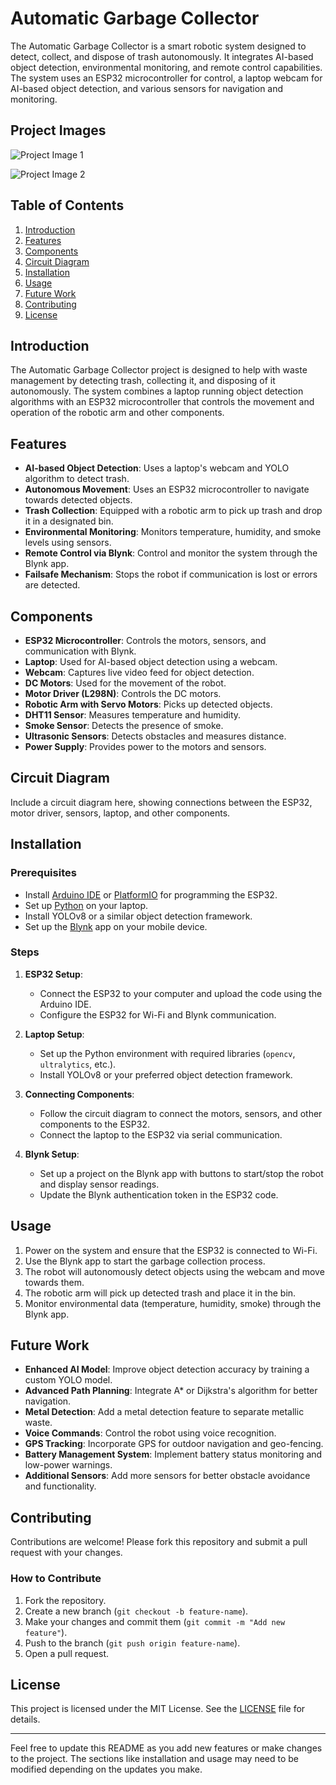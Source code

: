 # Automatic Garbage Collector

The Automatic Garbage Collector is a smart robotic system designed to detect, collect, and dispose of trash autonomously. It integrates AI-based object detection, environmental monitoring, and remote control capabilities. The system uses an ESP32 microcontroller for control, a laptop webcam for AI-based object detection, and various sensors for navigation and monitoring.

## Project Images

![Project Image 1](Electronics-Lab-Project/Picsart_24-10-09_16-35-27-431~2.jpg)  

![Project Image 2](Electronics-Lab-Project/Picsart_24-10-09_16-38-26-627~2.jpg)

## Table of Contents
1. [Introduction](#introduction)
2. [Features](#features)
3. [Components](#components)
4. [Circuit Diagram](#circuit-diagram)
5. [Installation](#installation)
6. [Usage](#usage)
7. [Future Work](#future-work)
8. [Contributing](#contributing)
9. [License](#license)

## Introduction

The Automatic Garbage Collector project is designed to help with waste management by detecting trash, collecting it, and disposing of it autonomously. The system combines a laptop running object detection algorithms with an ESP32 microcontroller that controls the movement and operation of the robotic arm and other components.

## Features

- **AI-based Object Detection**: Uses a laptop's webcam and YOLO algorithm to detect trash.
- **Autonomous Movement**: Uses an ESP32 microcontroller to navigate towards detected objects.
- **Trash Collection**: Equipped with a robotic arm to pick up trash and drop it in a designated bin.
- **Environmental Monitoring**: Monitors temperature, humidity, and smoke levels using sensors.
- **Remote Control via Blynk**: Control and monitor the system through the Blynk app.
- **Failsafe Mechanism**: Stops the robot if communication is lost or errors are detected.

## Components

- **ESP32 Microcontroller**: Controls the motors, sensors, and communication with Blynk.
- **Laptop**: Used for AI-based object detection using a webcam.
- **Webcam**: Captures live video feed for object detection.
- **DC Motors**: Used for the movement of the robot.
- **Motor Driver (L298N)**: Controls the DC motors.
- **Robotic Arm with Servo Motors**: Picks up detected objects.
- **DHT11 Sensor**: Measures temperature and humidity.
- **Smoke Sensor**: Detects the presence of smoke.
- **Ultrasonic Sensors**: Detects obstacles and measures distance.
- **Power Supply**: Provides power to the motors and sensors.

## Circuit Diagram

Include a circuit diagram here, showing connections between the ESP32, motor driver, sensors, laptop, and other components.

## Installation

### Prerequisites

- Install [Arduino IDE](https://www.arduino.cc/en/software) or [PlatformIO](https://platformio.org/) for programming the ESP32.
- Set up [Python](https://www.python.org/downloads/) on your laptop.
- Install YOLOv8 or a similar object detection framework.
- Set up the [Blynk](https://blynk.io/) app on your mobile device.

### Steps

1. **ESP32 Setup**:
   - Connect the ESP32 to your computer and upload the code using the Arduino IDE.
   - Configure the ESP32 for Wi-Fi and Blynk communication.

2. **Laptop Setup**:
   - Set up the Python environment with required libraries (`opencv`, `ultralytics`, etc.).
   - Install YOLOv8 or your preferred object detection framework.

3. **Connecting Components**:
   - Follow the circuit diagram to connect the motors, sensors, and other components to the ESP32.
   - Connect the laptop to the ESP32 via serial communication.

4. **Blynk Setup**:
   - Set up a project on the Blynk app with buttons to start/stop the robot and display sensor readings.
   - Update the Blynk authentication token in the ESP32 code.

## Usage

1. Power on the system and ensure that the ESP32 is connected to Wi-Fi.
2. Use the Blynk app to start the garbage collection process.
3. The robot will autonomously detect objects using the webcam and move towards them.
4. The robotic arm will pick up detected trash and place it in the bin.
5. Monitor environmental data (temperature, humidity, smoke) through the Blynk app.

## Future Work

- **Enhanced AI Model**: Improve object detection accuracy by training a custom YOLO model.
- **Advanced Path Planning**: Integrate A* or Dijkstra's algorithm for better navigation.
- **Metal Detection**: Add a metal detection feature to separate metallic waste.
- **Voice Commands**: Control the robot using voice recognition.
- **GPS Tracking**: Incorporate GPS for outdoor navigation and geo-fencing.
- **Battery Management System**: Implement battery status monitoring and low-power warnings.
- **Additional Sensors**: Add more sensors for better obstacle avoidance and functionality.

## Contributing

Contributions are welcome! Please fork this repository and submit a pull request with your changes. 

### How to Contribute

1. Fork the repository.
2. Create a new branch (`git checkout -b feature-name`).
3. Make your changes and commit them (`git commit -m "Add new feature"`).
4. Push to the branch (`git push origin feature-name`).
5. Open a pull request.

## License

This project is licensed under the MIT License. See the [LICENSE](LICENSE) file for details.

---

Feel free to update this README as you add new features or make changes to the project. The sections like installation and usage may need to be modified depending on the updates you make.
